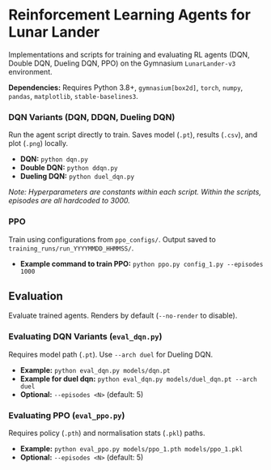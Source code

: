 # Reinforcement Learning Agents for Lunar Lander

Implementations and scripts for training and evaluating RL agents (DQN, Double DQN, Dueling DQN, PPO) on the Gymnasium `LunarLander-v3` environment.

**Dependencies:** Requires Python 3.8+, `gymnasium[box2d]`, `torch`, `numpy`, `pandas`, `matplotlib`, `stable-baselines3`.

### DQN Variants (DQN, DDQN, Dueling DQN)

Run the agent script directly to train. Saves model (`.pt`), results (`.csv`), and plot (`.png`) locally.

- **DQN:** `python dqn.py`
- **Double DQN:** `python ddqn.py`
- **Dueling DQN:** `python duel_dqn.py`

*Note: Hyperparameters are constants within each script. Within the scripts, episodes are all hardcoded to 3000.*

### PPO

Train using configurations from `ppo_configs/`. Output saved to `training_runs/run_YYYYMMDD_HHMMSS/`.

- **Example command to train PPO:** `python ppo.py config_1.py --episodes 1000`

## Evaluation

Evaluate trained agents. Renders by default (`--no-render` to disable).

### Evaluating DQN Variants (`eval_dqn.py`)

Requires model path (`.pt`). Use `--arch duel` for Dueling DQN.

- **Example:** `python eval_dqn.py models/dqn.pt`
- **Example for duel dqn:** `python eval_dqn.py models/duel_dqn.pt --arch duel`
- **Optional:** `--episodes <N>` (default: 5)

### Evaluating PPO (`eval_ppo.py`)

Requires policy (`.pth`) and normalisation stats (`.pkl`) paths.

- **Example:** `python eval_ppo.py models/ppo_1.pth models/ppo_1.pkl`
- **Optional:** `--episodes <N>` (default: 5)
